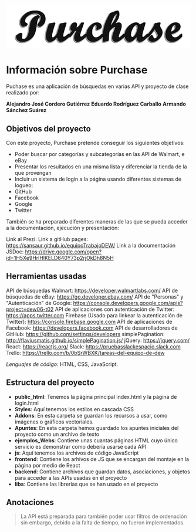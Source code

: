 ![GitHub Logo](/addons/images/icono-Oscuro.png)

# Información sobre Purchase

Puchase es una aplicación de búsquedas en varias API y proyecto de clase realizado por:

**Alejandro José Cordero Gutiérrez**
**Eduardo Rodríguez Carballo**
**Armando Sánchez Suárez**

## Objetivos del proyecto

Con este proyecto, Purchase pretende conseguir los siguientes objetivos:

* Poder buscar por categorías y subcategorías en las API de Walmart, e eBay
* Presentar los resultados en una misma lista y diferenciar la tienda de la que provengan
* Incluir un sistema de login a la página usando diferentes sistemas de logueo:
 * GitHub
 * Facebook
 * Google
 * Twitter

También se ha preparado diferentes maneras de las que se pueda acceder a la documentación, ejecución y presentación:

Link al Prezi:
Link a gitHub pages: https://sansaur.github.io/equipoTrabajoDEW/
Link a la documentación JSDoc: https://drive.google.com/open?id=1H5Xe9HrlHlKELD640Y73p2rjOkDh8N5H

## Herramientas usadas

API de búsquedas Walmart: https://developer.walmartlabs.com/
API de búsquedas de eBay: https://go.developer.ebay.com/
API de "Personas" y "Autenticación" de Google: https://console.developers.google.com/apis?project=dew06-t02
API de aplicaciones con autenticación de Twitter: https://apps.twitter.com
Firebase (Usado para linkear la autenticación de Twitter): https://console.firebase.google.com
API de aplicaciones de Facebook: https://developers.facebook.com
API de desarrolladores de GitHub: https://github.com/settings/developers
simplePagination: http://flaviusmatis.github.io/simplePagination.js/
jQuery: https://jquery.com/
React: https://reactjs.org/
Slack: https://pruebasslackespacio.slack.com
Trello: https://trello.com/b/0bSrWBXK/tareas-del-equipo-de-dew

*Lenguajes de código:* HTML, CSS, JavaScript.

## Estructura del proyecto

* **public_html**: Tenemos la página principal index.html y la página de login.html
 * **Styles**: Aquí tenemos los estilos en cascada CSS
 * **Addons**: En esta carpeta se guardan los recursos a usar, como imágenes o gráficos vectoriales.
 * **Apuntes**: En esta carpeta hemos guardado los apuntes iniciales del proyecto como un archivo de texto
 * **ejemplos_Webs**: Contiene unas cuantas páginas HTML cuyo único servicio es demonstrar como debería usarse cada API
 * **js**: Aquí tenemos los archivos de código JavaScript
  * **frontend**: Contiene los arhivos de JS que se encargan del montaje en la página por medio de React
  * **backend**: Contiene archivos que guardan datos, asociaciones, y objetos para acceder a las APIs usadas en el proyecto
  * **libs**: Contiene las librerías que se han usado en el proyecto
  
## Anotaciones

> La API está preparada para también poder usar filtros de ordenación
> sin embargo, debido a la falta de tiempo, no fueron implementados.


